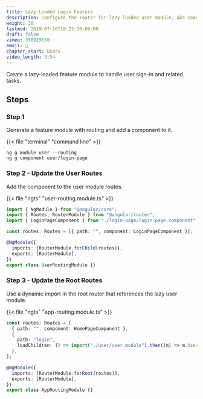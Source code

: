```yaml
---
title: Lazy Loaded Login Feature
description: Configure the router for lazy-loaded user module, aka code splitting.
weight: 30
lastmod: 2019-07-16T10:23:30-09:00
draft: false
vimeo: 358915030
emoji: 🤸
chapter_start: Users
video_length: 3:54
---
```


Create a lazy-loaded feature module to handle user sign-in and related tasks.

## Steps

### Step 1

Generate a feature module with routing and add a component to it.

{{< file "terminal" "command line" >}}

```text
ng g module user --routing
ng g component user/login-page
```

### Step 2 - Update the User Routes

Add the component to the user module routes.

{{< file "ngts" "user-routing.module.ts" >}}

```typescript
import { NgModule } from "@angular/core";
import { Routes, RouterModule } from "@angular/router";
import { LoginPageComponent } from "./login-page/login-page.component";

const routes: Routes = [{ path: "", component: LoginPageComponent }];

@NgModule({
  imports: [RouterModule.forChild(routes)],
  exports: [RouterModule],
})
export class UserRoutingModule {}
```

### Step 3 - Update the Root Routes

Use a dynamic import in the root router that references the lazy user module.

{{< file "ngts" "app-routing.module.ts" >}}

```typescript
const routes: Routes = [
  { path: "", component: HomePageComponent },
  {
    path: "login",
    loadChildren: () => import("./user/user.module").then((m) => m.UserModule),
  },
];

@NgModule({
  imports: [RouterModule.forRoot(routes)],
  exports: [RouterModule],
})
export class AppRoutingModule {}
```
